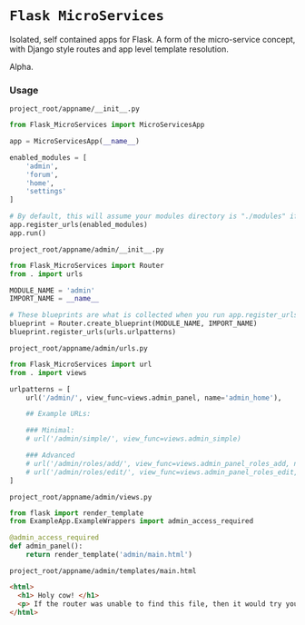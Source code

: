 # `Flask MicroServices`

Isolated, self contained apps for Flask. A form of the micro-service concept, with Django style routes and app level template resolution.

Alpha.

### Usage

`project_root/appname/__init__.py`

```python
from Flask_MicroServices import MicroServicesApp

app = MicroServicesApp(__name__)

enabled_modules = [
    'admin',
    'forum',
    'home',
    'settings'
]

# By default, this will assume your modules directory is "./modules" if a second argument is not provided.
app.register_urls(enabled_modules)
app.run()
```

`project_root/appname/admin/__init__.py`

```python
from Flask_MicroServices import Router
from . import urls

MODULE_NAME = 'admin'
IMPORT_NAME = __name__

# These blueprints are what is collected when you run app.register_urls()
blueprint = Router.create_blueprint(MODULE_NAME, IMPORT_NAME)
blueprint.register_urls(urls.urlpatterns)
```

`project_root/appname/admin/urls.py`

```python
from Flask_MicroServices import url
from . import views

urlpatterns = [
    url('/admin/', view_func=views.admin_panel, name='admin_home'),

    ## Example URLs:

    ### Minimal:
    # url('/admin/simple/', view_func=views.admin_simple)

    ### Advanced
    # url('/admin/roles/add/', view_func=views.admin_panel_roles_add, name='admin_role_add', methods=['GET', 'POST']),
    # url('/admin/roles/edit/', view_func=views.admin_panel_roles_edit, name='admin_role_edit', methods=['GET', 'POST']),
]
```

`project_root/appname/admin/views.py`

```python
from flask import render_template
from ExampleApp.ExampleWrappers import admin_access_required

@admin_access_required
def admin_panel():
    return render_template('admin/main.html')
```

`project_root/appname/admin/templates/main.html`

```html
<html>
  <h1> Holy cow! </h1>
  <p> If the router was unable to find this file, then it would try your root level templates folder at `project_root/appname/templates/main.html` before failing.</p>
</html>
```
